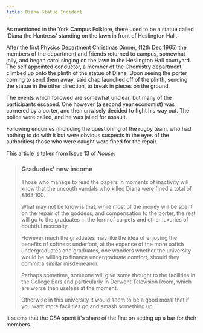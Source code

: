 ```yaml
---
title: Diana Statue Incident
---
```


As mentioned in the York Campus Folklore, there used to be a statue
called `Diana the Huntress' standing on the lawn in front of
Heslington Hall.

After the first Physics Department Christmas Dinner, (12th Dec 1965)
the members of the department and friends returned to campus, somewhat
jolly, and began carol singing on the lawn in the Heslington Hall
courtyard. The self appointed conductor, a member of the Chemistry
department, climbed up onto the plinth of the statue of Diana. Upon
seeing the porter coming to send them away, said chap launched off of
the plinth, sending the statue in the other direction, to break in
pieces on the ground.

The events which followed are somewhat unclear, but many of the
participants escaped. One however (a second year economist) was
cornered by a porter, and then unwisely decided to fight his way
out. The police were called, and he was jailed for assault.

Following enquiries (including the questioning of the rugby team, who
had nothing to do with it but were obvious suspects in the eyes of the
authorities) those who were caught were fined for the repair.

This article is taken from Issue 13 of *Nouse*:

> ### Graduates' new income
>
> Those who manage to read the papers in moments of inactivity will
> know that the uncouth vandals who killed Diana were fined a total of
> &163;100.
>
> What may not be know is that, while most of the money will be spent
> on the repair of the goddess, and compensation to the porter, the
> rest will go to the graduates in the form of carpets and other
> luxuries of doubtful necessity.
>
> However much the graduates may like the idea of enjoying the
> benefits of softness underfoot, at the expense of the more oafish
> undergraduates and graduates, one wonders whether the university
> would be willing to finance undergraduate comfort, should they
> commit a similar misdemeanor.
>
> Perhaps sometime, someone will give some thought to the facilities
> in the College Bars and particularly in Derwent Television Room,
> which are worse than useless at the moment.
>
> Otherwise in this university it would seem to be a good moral that
> if you want more facilities go and smash something up.

It seems that the GSA spent it's share of the fine on setting up a bar
for their members.
